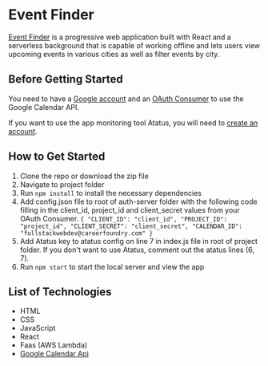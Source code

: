 # Event Finder
[Event Finder](https://kaykay1424.github.io/event-finder/) is a progressive web application built with React and a serverless background that is capable of working offline and lets users view upcoming events in various cities as well as filter events by city. 

## Before Getting Started
You need to have a [Google account](https://accounts.google.com/signup/v2/webcreateaccount?hl=en&flowName=GlifWebSignIn&flowEntry=SignUp) and an [OAuth Consumer](https://support.google.com/googleapi/answer/6158849?hl=en#zippy=%2Cauthorized-domains)  to use the Google Calendar API.

If you want to use the app monitoring tool Atatus, you will need to [create an account](https://www.atatus.com/for/react).

## How to Get Started
1. Clone the repo or download the zip file
1. Navigate to project folder
1. Run `npm install` to install the necessary dependencies
1. Add config.json file to root of auth-server folder with the following code filling in the client_id, project_id and client_secret values from your OAuth Consumer.
`{
    "CLIENT_ID": "client_id",
    "PROJECT_ID": "project_id",
    "CLIENT_SECRET": "client_secret",
    "CALENDAR_ID": "fullstackwebdev@careerfoundry.com"
}`
1. Add Atatus key to atatus config on line 7 in index.js file in root of project folder. If you don't want to use Atatus, comment out the atatus lines (6, 7).
1. Run `npm start` to start the local server and view the app

## List of Technologies
- HTML
- CSS
- JavaScript
- React
- Faas (AWS Lambda)
- [Google Calendar Api](https://developers.google.com/calendar/api")



